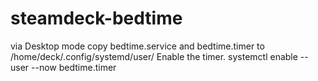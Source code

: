 # steamdeck-bedtime

via Desktop mode
copy bedtime.service and bedtime.timer to /home/deck/.config/systemd/user/
Enable the timer. 
  systemctl enable --user --now bedtime.timer
